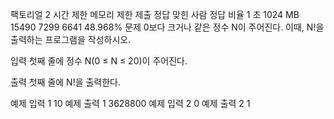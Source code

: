 팩토리얼 2
시간 제한	메모리 제한	제출	정답	맞힌 사람	정답 비율
1 초	1024 MB	15490	7299	6641	48.968%
문제
0보다 크거나 같은 정수 N이 주어진다. 이때, N!을 출력하는 프로그램을 작성하시오.

입력
첫째 줄에 정수 N(0 ≤ N ≤ 20)이 주어진다.

출력
첫째 줄에 N!을 출력한다.

예제 입력 1 
10
예제 출력 1 
3628800
예제 입력 2 
0
예제 출력 2 
1